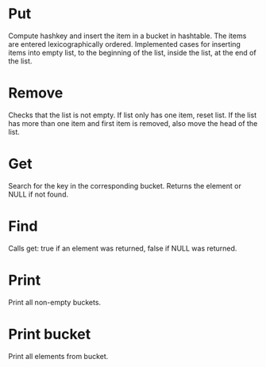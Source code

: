 # Put
Compute hashkey and insert the item in a bucket in hashtable. The items are entered lexicographically ordered. Implemented cases for inserting items into empty list, to the beginning of the list, inside the list, at the end of the list.

# Remove
Checks that the list is not empty. If list only has one item, reset list. If the list has more than one item and first item is removed, also move the head of the list.

# Get
Search for the key in the corresponding bucket. Returns the element or NULL if not found.

# Find
Calls get: true if an element was returned, false if NULL was returned.

# Print
Print all non-empty buckets.

# Print bucket
Print all elements from bucket.
